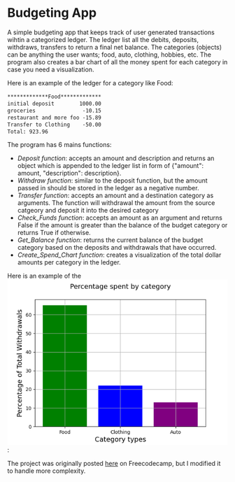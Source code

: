 # Budgeting App 

A  simple budgeting app that keeps track of user generated transactions wihtin a categorized ledger. The ledger list all the debits, deposits, withdraws, transfers to return a final net balance. The categories (objects) can be anything the user wants; food, auto, clothing, hobbies, etc. The program also creates a bar chart of all the money spent for each category in case you need a visualization. 

 Here is an example of the ledger for a category like Food: 
```
*************Food*************
initial deposit        1000.00
groceries               -10.15
restaurant and more foo -15.89
Transfer to Clothing    -50.00
Total: 923.96
```

The program has 6 mains functions: 
- *Deposit function*: accepts an amount and description and returns an object which is appended to the ledger list in form of {"amount": amount, "description": description}. 
- *Withdraw function*: similar to the deposit function, but the amount passed in should be stored in the ledger as a negative number.
- *Transfer function*: accepts an amount and a destination category as arguments. The function will withdrawal the amount from the source catgeory and deposit it into the desired category
- *Check_Funds function*: accepts an amount as an argument and returns False if the amount is greater than the balance of the budget category or returns True if otherwise.
- *Get_Balance function*: returns the current balance of the budget category based on the deposits and withdrawals that have occurred. 
- *Create_Spend_Chart function*: creates a visualization of the total dollar amounts per category in the ledger. 

Here is an example of the ![Create_spend_chart bar chart](Chart_visuals.png):

        
The project was originally posted [here](https://www.freecodecamp.org/learn/scientific-computing-with-python/scientific-computing-with-python-projects/budget-app) on Freecodecamp, but I modified it to handle more complexity.  

